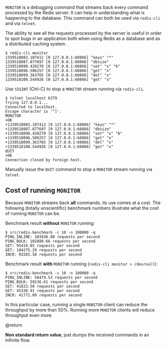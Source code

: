 `MONITOR` is a debugging command that streams back every command
processed by the Redis server. It can help in understanding what is
happening to the database. This command can both be used via `redis-cli`
and via `telnet`.

The ability to see all the requests processed by the server is useful in order
to spot bugs in an application both when using Redis as a database and as a
distributed caching system.

    $ redis-cli monitor
    1339518083.107412 [0 127.0.0.1:60866] "keys" "*"
    1339518087.877697 [0 127.0.0.1:60866] "dbsize"
    1339518090.420270 [0 127.0.0.1:60866] "set" "x" "6"
    1339518096.506257 [0 127.0.0.1:60866] "get" "x"
    1339518099.363765 [0 127.0.0.1:60866] "del" "x"
    1339518100.544926 [0 127.0.0.1:60866] "get" "x"

Use `SIGINT` (Ctrl-C) to stop a `MONITOR` stream running via
`redis-cli`.

    $ telnet localhost 6379
    Trying 127.0.0.1...
    Connected to localhost.
    Escape character is '^]'.
    MONITOR
    +OK
    +1339518083.107412 [0 127.0.0.1:60866] "keys" "*"
    +1339518087.877697 [0 127.0.0.1:60866] "dbsize"
    +1339518090.420270 [0 127.0.0.1:60866] "set" "x" "6"
    +1339518096.506257 [0 127.0.0.1:60866] "get" "x"
    +1339518099.363765 [0 127.0.0.1:60866] "del" "x"
    +1339518100.544926 [0 127.0.0.1:60866] "get" "x"
    QUIT
    +OK
    Connection closed by foreign host.

Manually issue the `QUIT` command to stop a `MONITOR` stream running via
`telnet`.

## Cost of running `MONITOR`

Because `MONITOR` streams back **all** commands, its use comes at a cost. The
following (totally unscientific) benchmark numbers illustrate what the cost of
running `MONITOR` can be.

Benchmark result **without** `MONITOR` running:

    $ src/redis-benchmark -c 10 -n 100000 -q
    PING_INLINE: 101936.80 requests per second
    PING_BULK: 102880.66 requests per second
    SET: 95419.85 requests per second
    GET: 104275.29 requests per second
    INCR: 93283.58 requests per second

Benchmark result **with** `MONITOR` running (`redis-cli monitor >
/dev/null`):

    $ src/redis-benchmark -c 10 -n 100000 -q
    PING_INLINE: 58479.53 requests per second
    PING_BULK: 59136.61 requests per second
    SET: 41823.50 requests per second
    GET: 45330.91 requests per second
    INCR: 41771.09 requests per second

In this particular case, running a single `MONITOR` client can reduce the
throughput by more than 50%. Running more `MONITOR` clients will reduce
throughput even more.

@return

**Non standard return value**, just dumps the received commands in an infinite
flow.
